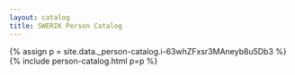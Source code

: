 ```yaml
---
layout: catalog
title: SWERIK Person Catalog
---
```

{% assign p = site.data._person-catalog.i-63whZFxsr3MAneyb8u5Db3 %}
{% include person-catalog.html p=p %}

